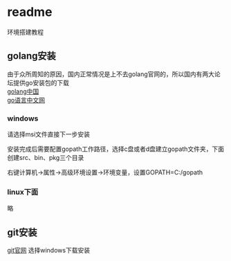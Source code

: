 # readme
环境搭建教程
## golang安装
由于众所周知的原因，国内正常情况是上不去golang官网的，所以国内有两大论坛提供go安装包的下载     
[golang中国](https://www.golangtc.com/download)   
[go语言中文网](https://studygolang.com/dl)   
### windows
请选择msi文件直接下一步安装

安装完成后需要配置gopath工作路径，选择c盘或者d盘建立gopath文件夹，下面创建src、bin、pkg三个目录

右键计算机->属性->高级环境设置->环境变量，设置GOPATH=C:/gopath
### linux下面
略
## git安装
[git官网](https://git-scm.com/)
选择windows下载安装
### 
